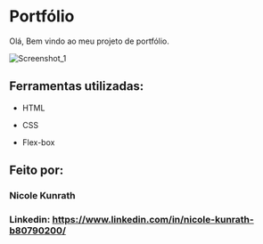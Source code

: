 
# Portfólio 
Olá, Bem vindo ao meu projeto de portfólio.

![Screenshot_1](https://user-images.githubusercontent.com/125671925/220756774-32da605b-9d4a-4127-a74b-2e1eba324146.png)

## Ferramentas utilizadas:

* HTML

* CSS

* Flex-box

## Feito por:

### Nicole Kunrath

### Linkedin: https://www.linkedin.com/in/nicole-kunrath-b80790200/
